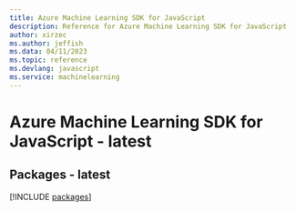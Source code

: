 ```yaml
---
title: Azure Machine Learning SDK for JavaScript
description: Reference for Azure Machine Learning SDK for JavaScript
author: xirzec
ms.author: jeffish
ms.data: 04/11/2023
ms.topic: reference
ms.devlang: javascript
ms.service: machinelearning
---
```

# Azure Machine Learning SDK for JavaScript - latest
## Packages - latest
[!INCLUDE [packages](machine-learning-index.md)]